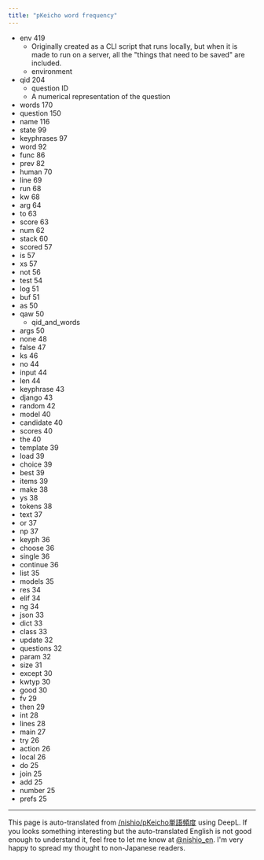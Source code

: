 ```yaml
---
title: "pKeicho word frequency"
---
```


- env	419
    - Originally created as a CLI script that runs locally, but when it is made to run on a server, all the "things that need to be saved" are included.
    - environment
- qid	204
    - question ID
    - A numerical representation of the question
- words	170
- question	150
- name	116
- state	99
- keyphrases	97
- word	92
- func	86
- prev	82
- human	70
- line	69
- run	68
- kw	68
- arg	64
- to	63
- score	63
- num	62
- stack	60
- scored	57
- is	57
- xs	57
- not	56
- test	54
- log	51
- buf	51
- as	50
- qaw	50
    - qid_and_words
- args	50
- none	48
- false	47
- ks	46
- no	44
- input	44
- len	44
- keyphrase	43
- django	43
- random	42
- model	40
- candidate	40
- scores	40
- the	40
- template	39
- load	39
- choice	39
- best	39
- items	39
- make	38
- ys	38
- tokens	38
- text	37
- or	37
- np	37
- keyph	36
- choose	36
- single	36
- continue	36
- list	35
- models	35
- res	34
- elif	34
- ng	34
- json	33
- dict	33
- class	33
- update	32
- questions	32
- param	32
- size	31
- except	30
- kwtyp	30
- good	30
- fv	29
- then	29
- int	28
- lines	28
- main	27
- try	26
- action	26
- local	26
- do	25
- join	25
- add	25
- number	25
- prefs	25
---
This page is auto-translated from [/nishio/pKeicho単語頻度](https://scrapbox.io/nishio/pKeicho単語頻度) using DeepL. If you looks something interesting but the auto-translated English is not good enough to understand it, feel free to let me know at [@nishio_en](https://twitter.com/nishio_en). I'm very happy to spread my thought to non-Japanese readers.